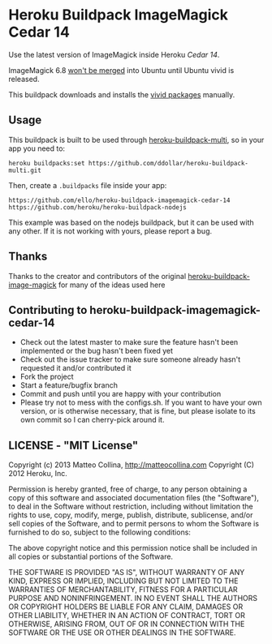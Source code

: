 Heroku Buildpack ImageMagick Cedar 14
===========================

Use the latest version of ImageMagick inside Heroku  _Cedar 14_.

ImageMagick 6.8 [won't be
merged](https://bugs.launchpad.net/ubuntu/+source/imagemagick/+bug/1179054) into Ubuntu until Ubuntu vivid is released.

This buildpack downloads and installs the [vivid
packages](https://launchpad.net/ubuntu/vivid/arm64/imagemagick/8:6.8.9.9-2)
manually.

## Usage

This buildpack is built to be used through
[heroku-buildpack-multi](https://github.com/ddollar/heroku-buildpack-multi),
so in your app you need to:
```
heroku buildpacks:set https://github.com/ddollar/heroku-buildpack-multi.git
```

Then, create a `.buildpacks` file inside your app:
```
https://github.com/ello/heroku-buildpack-imagemagick-cedar-14
https://github.com/heroku/heroku-buildpack-nodejs
```

This example was based on the nodejs buildpack, but it can be used with
any other.
If it is not working with yours, please report a bug.

## Thanks

Thanks to the creator and contributors of the original
[heroku-buildpack-image-magick](https://github.com/mcollina/heroku-buildpack-imagemagick)
for many of the ideas used here

## Contributing to heroku-buildpack-imagemagick-cedar-14

* Check out the latest master to make sure the feature hasn't been
  implemented or the bug hasn't been fixed yet
* Check out the issue tracker to make sure someone already hasn't
  requested it and/or contributed it
* Fork the project
* Start a feature/bugfix branch
* Commit and push until you are happy with your contribution
* Please try not to mess with the configs.sh. If you
  want to have your own version, or is otherwise necessary, that is
  fine, but please isolate to its own commit so I can cherry-pick around
  it.

## LICENSE - "MIT License"

Copyright (c) 2013 Matteo Collina, http://matteocollina.com
Copyright (C) 2012 Heroku, Inc.

Permission is hereby granted, free of charge, to any person
obtaining a copy of this software and associated documentation
files (the "Software"), to deal in the Software without
restriction, including without limitation the rights to use,
copy, modify, merge, publish, distribute, sublicense, and/or sell
copies of the Software, and to permit persons to whom the
Software is furnished to do so, subject to the following
conditions:

The above copyright notice and this permission notice shall be
included in all copies or substantial portions of the Software.

THE SOFTWARE IS PROVIDED "AS IS", WITHOUT WARRANTY OF ANY KIND,
EXPRESS OR IMPLIED, INCLUDING BUT NOT LIMITED TO THE WARRANTIES
OF MERCHANTABILITY, FITNESS FOR A PARTICULAR PURPOSE AND
NONINFRINGEMENT. IN NO EVENT SHALL THE AUTHORS OR COPYRIGHT
HOLDERS BE LIABLE FOR ANY CLAIM, DAMAGES OR OTHER LIABILITY,
WHETHER IN AN ACTION OF CONTRACT, TORT OR OTHERWISE, ARISING
FROM, OUT OF OR IN CONNECTION WITH THE SOFTWARE OR THE USE OR
OTHER DEALINGS IN THE SOFTWARE.
